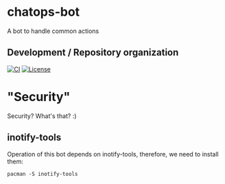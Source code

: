 # chatops-bot
A bot to handle common actions

## Development / Repository organization

[![CI](https://github.com/avarcorg/chatops-bot/actions/workflows/ci-build.yml/badge.svg)](https://github.com/avarcorg/chatops-bot/actions/workflows/ci-build.yml)
[![License](https://img.shields.io/badge/License-Apache_2.0-yellowgreen.svg)](https://opensource.org/licenses/Apache-2.0)  

# "Security"
Security? What's that? :)

## inotify-tools
Operation of this bot depends on inotify-tools, therefore, we need to install them:

 ```shell
pacman -S inotify-tools
 ```
